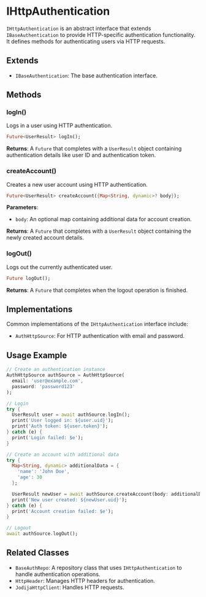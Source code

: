 # IHttpAuthentication

`IHttpAuthentication` is an abstract interface that extends `IBaseAuthentication` to provide HTTP-specific authentication functionality. It defines methods for authenticating users via HTTP requests.

## Extends

- `IBaseAuthentication`: The base authentication interface.

## Methods

### logIn()

Logs in a user using HTTP authentication.

```dart
Future<UserResult> logIn();
```

**Returns**: A `Future` that completes with a `UserResult` object containing authentication details like user ID and authentication token.

### createAccount()

Creates a new user account using HTTP authentication.

```dart
Future<UserResult> createAccount({Map<String, dynamic>? body});
```

**Parameters**:

- `body`: An optional map containing additional data for account creation.

**Returns**: A `Future` that completes with a `UserResult` object containing the newly created account details.

### logOut()

Logs out the currently authenticated user.

```dart
Future logOut();
```

**Returns**: A `Future` that completes when the logout operation is finished.

## Implementations

Common implementations of the `IHttpAuthentication` interface include:

- `AuthHttpSource`: For HTTP authentication with email and password.

## Usage Example

```dart
// Create an authentication instance
AuthHttpSource authSource = AuthHttpSource(
  email: 'user@example.com',
  password: 'password123'
);

// Login
try {
  UserResult user = await authSource.logIn();
  print('User logged in: ${user.uid}');
  print('Auth token: ${user.token}');
} catch (e) {
  print('Login failed: $e');
}

// Create an account with additional data
try {
  Map<String, dynamic> additionalData = {
    'name': 'John Doe',
    'age': 30
  };

  UserResult newUser = await authSource.createAccount(body: additionalData);
  print('New user created: ${newUser.uid}');
} catch (e) {
  print('Account creation failed: $e');
}

// Logout
await authSource.logOut();
```

## Related Classes

- `BaseAuthRepo`: A repository class that uses `IHttpAuthentication` to handle authentication operations.
- `HttpHeader`: Manages HTTP headers for authentication.
- `JodijaHttpClient`: Handles HTTP requests.
